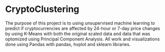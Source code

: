 # CryptoClustering

The purpose of this project is to using unsupervised machine learning to predict if cryptocurrencies are affected by 24-hour or 7-day price changes by using K-Means with both the original scaled data and data that was optomized using Principal Component Analysis. 
All work and visualizations done using Pandas with pandas, hvplot and sklearn libraries. 
